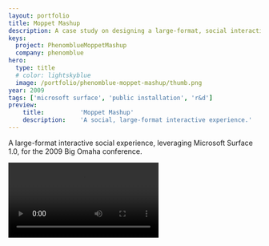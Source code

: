 ```yaml
---
layout: portfolio
title: Moppet Mashup
description: A case study on designing a large-format, social interactive experience.
keys:
  project: PhenomblueMoppetMashup
  company: phenomblue
hero:
  type: title
  # color: lightskyblue
  image: /portfolio/phenomblue-moppet-mashup/thumb.png
year: 2009
tags: ['microsoft surface', 'public installation', 'r&d']
preview:
    title:          'Moppet Mashup'
    description:    'A social, large-format interactive experience.'
---
```


A large-format interactive social experience, leveraging Microsoft Surface 1.0, for the 2009 Big Omaha conference.

<Video src="https://www.youtube.com/embed/FqURhpK_aCM"></Video>